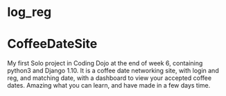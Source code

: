 # log_reg
# CoffeeDateSite

My first Solo project in Coding Dojo at the end of week 6, containing python3 and Django 1.10.  It is a coffee date networking site, with login and reg, and matching date, with a dashboard to view your accepted coffee dates. Amazing what you can learn, and have made in a few days time.
